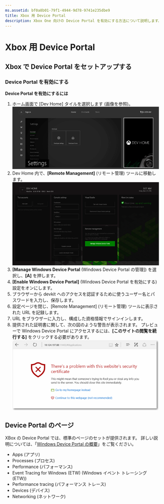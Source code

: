 ```yaml
---
ms.assetid: bf0a8b01-79f1-4944-9d78-9741e235dbe9
title: Xbox 用 Device Portal
description: Xbox One 向けの Device Portal を有効にする方法について説明します。
---
```

# Xbox 用 Device Portal


## Xbox で Device Portal をセットアップする

### Device Portal を有効にする

**Device Portal を有効にするには**

1. ホーム画面で [Dev Home] タイルを選択します (画像を参照)。  
![Device Portal の DevHome](images/device-portal/xbox-dev-home-tile.png)
2. Dev Home 内で、**[Remote Management]** (リモート管理) ツールに移動します。 
![Device Portal のリモート管理ツール](images/device-portal/xbox-remote-management-tool.png)
3. **[Manage Windows Device Portal** (Windows Device Portal の管理]) を選択し、**[A]** を押します。
4. **[Enable Windows Device Portal]** (Windows Device Portal を有効にする) 設定をオンにします。
5. ブラウザーから devkit へのアクセスを認証するために使うユーザー名とパスワードを入力し、保存します。
6. 設定ページを閉じ、[Remote Management] (リモート管理) ツールに表示された URL を記録します。
7. URL をブラウザーに入力し、構成した資格情報でサインインします。
8. 提供された証明書に関して、次の図のような警告が表示されます。 プレビューで Windows Device Portal にアクセスするには、**[このサイトの閲覧を続行する]** をクリックする必要があります。
![Device Portal の証明書エラー](images/device-portal/xbox-certificate-error.png)

## Device Portal のページ

XBox の Device Portal では、標準のページのセットが提供されます。 詳しい説明については、「[Windows Device Portal の概要](device-portal.md)」をご覧ください。

- Apps (アプリ)
- Processes (プロセス)
- Performance (パフォーマンス)
- Event Tracing for Windows (ETW) (Windows イベント トレーシング (ETW))
- Performance tracing (パフォーマンス トレース)
- Devices (デバイス)
- Networking (ネットワーク)

<!--HONumber=Mar16_HO5-->


